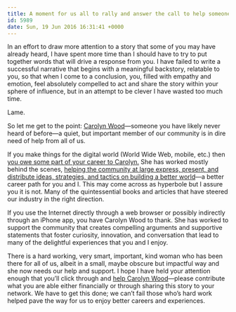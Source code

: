 ```yaml
---
title: A moment for us all to rally and answer the call to help someone who has helped us all.
id: 5989
date: Sun, 19 Jun 2016 16:31:41 +0000
---
```


In an effort to draw more attention to a story that some of you may have already heard, I have spent more time than I should have to try to put together words that will drive a response from you. I have failed to write a successful narrative that begins with a meaningful backstory, relatable to you, so that when I come to a conclusion, you, filled with empathy and emotion, feel absolutely compelled to act and share the story within your sphere of influence, but in an attempt to be clever I have wasted too much time.  

Lame.  

So let me get to the point: [Carolyn Wood](https://twitter.com/carywood)—someone you have likely never heard of before—a quiet, but important member of our community is in dire need of help from all of us.  

If you make things for the digital world (World Wide Web, mobile, etc.) then [you owe some part of your career to Carolyn.](http://alistapart.com/article/help-one-of-our-own-carolyn-wood) She has worked mostly behind the scenes, [helping the community at large express, present, and distribute ideas, strategies, and tactics on building a better world](http://www.pixelingo.com/#past-projects)—a better career path for you and I. This may come across as hyperbole but I assure you it is not. Many of the quintessential books and articles that have steered our industry in the right direction.  

If you use the Internet directly through a web browser or possibly indirectly through an iPhone app, you have Carolyn Wood to thank. She has worked to support the community that creates compelling arguments and supportive statements that foster curiosity, innovation, and conversation that lead to many of the delightful experiences that you and I enjoy.  

There is a hard working, very smart, important, kind woman who has been there for all of us, albeit in a small, maybe obscure but impactful way and she now needs our help and support. I hope I have held your attention enough that you’ll click through and [help Carolyn Wood](https://www.youcaring.com/carolyn-wood-585895)—please contribute what you are able either financially or through sharing this story to your network. We have to get this done; we can’t fail those who’s hard work helped pave the way for us to enjoy better careers and experiences.






